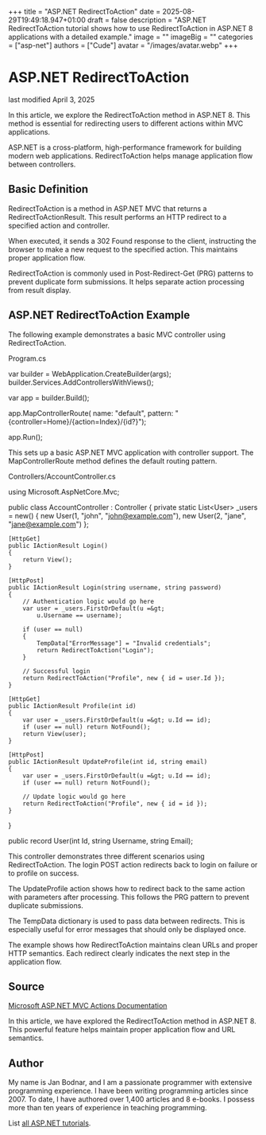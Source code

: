 +++
title = "ASP.NET RedirectToAction"
date = 2025-08-29T19:49:18.947+01:00
draft = false
description = "ASP.NET RedirectToAction tutorial shows how to use RedirectToAction in ASP.NET 8 applications with a detailed example."
image = ""
imageBig = ""
categories = ["asp-net"]
authors = ["Cude"]
avatar = "/images/avatar.webp"
+++

# ASP.NET RedirectToAction

last modified April 3, 2025

In this article, we explore the RedirectToAction method in ASP.NET 8. This method
is essential for redirecting users to different actions within MVC applications.

ASP.NET is a cross-platform, high-performance framework for building modern web
applications. RedirectToAction helps manage application flow between controllers.

## Basic Definition

RedirectToAction is a method in ASP.NET MVC that returns a RedirectToActionResult.
This result performs an HTTP redirect to a specified action and controller.

When executed, it sends a 302 Found response to the client, instructing the
browser to make a new request to the specified action. This maintains proper
application flow.

RedirectToAction is commonly used in Post-Redirect-Get (PRG) patterns to prevent
duplicate form submissions. It helps separate action processing from result
display.

## ASP.NET RedirectToAction Example

The following example demonstrates a basic MVC controller using RedirectToAction.

Program.cs
  

var builder = WebApplication.CreateBuilder(args);
builder.Services.AddControllersWithViews();

var app = builder.Build();

app.MapControllerRoute(
    name: "default",
    pattern: "{controller=Home}/{action=Index}/{id?}");

app.Run();

This sets up a basic ASP.NET MVC application with controller support. The
MapControllerRoute method defines the default routing pattern.

Controllers/AccountController.cs
  

using Microsoft.AspNetCore.Mvc;

public class AccountController : Controller
{
    private static List&lt;User&gt; _users = new()
    {
        new User(1, "john", "john@example.com"),
        new User(2, "jane", "jane@example.com")
    };

    [HttpGet]
    public IActionResult Login()
    {
        return View();
    }

    [HttpPost]
    public IActionResult Login(string username, string password)
    {
        // Authentication logic would go here
        var user = _users.FirstOrDefault(u =&gt; 
            u.Username == username);
            
        if (user == null)
        {
            TempData["ErrorMessage"] = "Invalid credentials";
            return RedirectToAction("Login");
        }

        // Successful login
        return RedirectToAction("Profile", new { id = user.Id });
    }

    [HttpGet]
    public IActionResult Profile(int id)
    {
        var user = _users.FirstOrDefault(u =&gt; u.Id == id);
        if (user == null) return NotFound();
        return View(user);
    }

    [HttpPost]
    public IActionResult UpdateProfile(int id, string email)
    {
        var user = _users.FirstOrDefault(u =&gt; u.Id == id);
        if (user == null) return NotFound();

        // Update logic would go here
        return RedirectToAction("Profile", new { id = id });
    }
}

public record User(int Id, string Username, string Email);

This controller demonstrates three different scenarios using RedirectToAction.
The login POST action redirects back to login on failure or to profile on success.

The UpdateProfile action shows how to redirect back to the same action with
parameters after processing. This follows the PRG pattern to prevent duplicate
submissions.

The TempData dictionary is used to pass data between redirects.
This is especially useful for error messages that should only be displayed once.

The example shows how RedirectToAction maintains clean URLs and proper HTTP
semantics. Each redirect clearly indicates the next step in the application flow.

## Source

[Microsoft ASP.NET MVC Actions Documentation](https://learn.microsoft.com/en-us/aspnet/core/mvc/controllers/actions?view=aspnetcore-8.0)

In this article, we have explored the RedirectToAction method in ASP.NET 8. This
powerful feature helps maintain proper application flow and URL semantics.

## Author

My name is Jan Bodnar, and I am a passionate programmer with extensive
programming experience. I have been writing programming articles since 2007.
To date, I have authored over 1,400 articles and 8 e-books. I possess more
than ten years of experience in teaching programming.

List [all ASP.NET tutorials](/all/#asp-net).